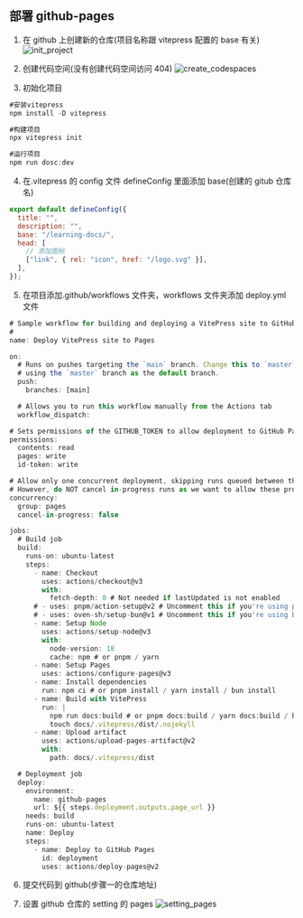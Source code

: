 ## 部署 github-pages

1. 在 github 上创建新的仓库(项目名称跟 vitepress 配置的 base 有关)
   ![init_project](/public/init_project.png)

2. 创建代码空间(没有创建代码空间访问 404)
   ![create_codespaces](/public/create_codespaces.png)

3. 初始化项目

```javascript
#安装vitepress
npm install -D vitepress

#构建项目
npx vitepress init

#运行项目
npm run dosc:dev
```

4. 在.vitepress 的 config 文件 defineConfig 里面添加 base(创建的 gitub 仓库名)

```javascript
export default defineConfig({
  title: "",
  description: "",
  base: "/learning-docs/",
  head: [
    // 添加图标
    ["link", { rel: "icon", href: "/logo.svg" }],
  ],
});
```

5. 在项目添加.github/workflows 文件夹，workflows 文件夹添加 deploy.yml 文件

```javascript
# Sample workflow for building and deploying a VitePress site to GitHub Pages
#
name: Deploy VitePress site to Pages

on:
  # Runs on pushes targeting the `main` branch. Change this to `master` if you're
  # using the `master` branch as the default branch.
  push:
    branches: [main]

  # Allows you to run this workflow manually from the Actions tab
  workflow_dispatch:

# Sets permissions of the GITHUB_TOKEN to allow deployment to GitHub Pages
permissions:
  contents: read
  pages: write
  id-token: write

# Allow only one concurrent deployment, skipping runs queued between the run in-progress and latest queued.
# However, do NOT cancel in-progress runs as we want to allow these production deployments to complete.
concurrency:
  group: pages
  cancel-in-progress: false

jobs:
  # Build job
  build:
    runs-on: ubuntu-latest
    steps:
      - name: Checkout
        uses: actions/checkout@v3
        with:
          fetch-depth: 0 # Not needed if lastUpdated is not enabled
      # - uses: pnpm/action-setup@v2 # Uncomment this if you're using pnpm
      # - uses: oven-sh/setup-bun@v1 # Uncomment this if you're using Bun
      - name: Setup Node
        uses: actions/setup-node@v3
        with:
          node-version: 18
          cache: npm # or pnpm / yarn
      - name: Setup Pages
        uses: actions/configure-pages@v3
      - name: Install dependencies
        run: npm ci # or pnpm install / yarn install / bun install
      - name: Build with VitePress
        run: |
          npm run docs:build # or pnpm docs:build / yarn docs:build / bun run docs:build
          touch docs/.vitepress/dist/.nojekyll
      - name: Upload artifact
        uses: actions/upload-pages-artifact@v2
        with:
          path: docs/.vitepress/dist

  # Deployment job
  deploy:
    environment:
      name: github-pages
      url: ${{ steps.deployment.outputs.page_url }}
    needs: build
    runs-on: ubuntu-latest
    name: Deploy
    steps:
      - name: Deploy to GitHub Pages
        id: deployment
        uses: actions/deploy-pages@v2
```

6. 提交代码到 github(步骤一的仓库地址)

7. 设置 github 仓库的 setting 的 pages
   ![setting_pages](/public/setting_pages.png)
